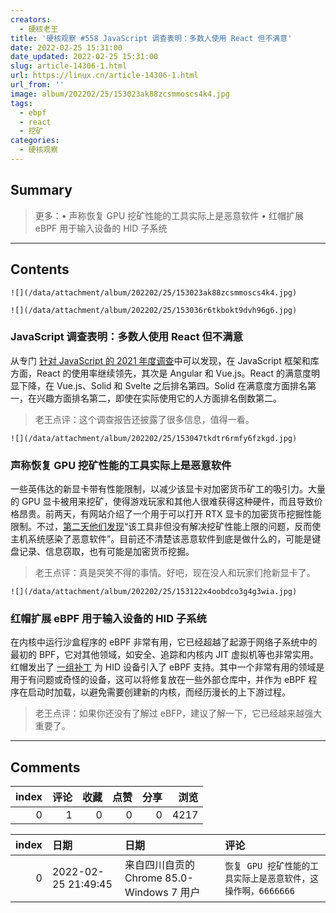```yaml
---
creators:
  - 硬核老王
title: '硬核观察 #558 JavaScript 调查表明：多数人使用 React 但不满意'
date: 2022-02-25 15:31:00
date_updated: 2022-02-25 15:31:00
slug: article-14306-1.html
url: https://linux.cn/article-14306-1.html
url_from: ''
image: album/202202/25/153023ak88zcsmmoscs4k4.jpg
tags:
  - ebpf
  - react
  - 挖矿
categories:
  - 硬核观察
---
```


## Summary

> 更多：• 声称恢复 GPU 挖矿性能的工具实际上是恶意软件 • 红帽扩展 eBPF 用于输入设备的 HID 子系统

***

<!-- more -->

## Contents

`![](/data/attachment/album/202202/25/153023ak88zcsmmoscs4k4.jpg)`

`![](/data/attachment/album/202202/25/153036r6tkbokt9dvh96g6.jpg)`

### JavaScript 调查表明：多数人使用 React 但不满意

从专门 [针对 JavaScript 的 2021 年度调查](https://2021.stateofjs.com/en-US/demographics/)中可以发现，在 JavaScript 框架和库方面，React 的使用率继续领先，其次是 Angular 和 Vue.js。React 的满意度明显下降，在 Vue.js、Solid 和 Svelte 之后排名第四。Solid 在满意度方面排名第一，在兴趣方面排名第二，即使在实际使用它的人方面排名倒数第二。

> 
> 老王点评：这个调查报告还披露了很多信息，值得一看。
> 
> 
> 

`![](/data/attachment/album/202202/25/153047tkdtr6rmfy6fzkgd.jpg)`

### 声称恢复 GPU 挖矿性能的工具实际上是恶意软件

一些英伟达的新显卡带有性能限制，以减少该显卡对加密货币矿工的吸引力。大量的 GPU 显卡被用来挖矿，使得游戏玩家和其他人很难获得这种硬件，而且导致价格昂贵。前两天，有网站介绍了一个用于可以打开 RTX 显卡的加密货币挖掘性能限制。不过，[第二天他们发现](https://www.tomshardware.com/news/nvidia-rtx-lhr-unlocker-malware)“该工具非但没有解决挖矿性能上限的问题，反而使主机系统感染了恶意软件”。目前还不清楚该恶意软件到底是做什么的，可能是键盘记录、信息窃取，也有可能是加密货币挖掘。

> 
> 老王点评：真是哭笑不得的事情。好吧，现在没人和玩家们抢新显卡了。
> 
> 
> 

`![](/data/attachment/album/202202/25/153122x4oobdco3g4g3wia.jpg)`

### 红帽扩展 eBPF 用于输入设备的 HID 子系统

在内核中运行沙盒程序的 eBPF 非常有用，它已经超越了起源于网络子系统中的最初的 BPF，它对其他领域，如安全、追踪和内核内 JIT 虚拟机等也非常实用。红帽发出了 [一组补丁](https://www.phoronix.com/scan.php?page=news_item&px=Linux-eBPF-For-HID) 为 HID 设备引入了 eBPF 支持。其中一个非常有用的领域是用于有问题或奇怪的设备，这可以将修复放在一些外部仓库中，并作为 eBPF 程序在启动时加载，以避免需要创建新的内核，而经历漫长的上下游过程。

> 
> 老王点评：如果你还没有了解过 eBFP，建议了解一下，它已经越来越强大重要了。
> 
> 
>

***

## Comments


|   index |   评论 |   收藏 |   点赞 |   分享 |   浏览 |
|--------:|-------:|-------:|-------:|-------:|-------:|
|       0 |      1 |      0 |      0 |      0 |   4217 |

|   index | 日期                | 日期                                      | 评论                                                         |
|--------:|:--------------------|:------------------------------------------|:-------------------------------------------------------------|
|       0 | 2022-02-25 21:49:45 | 来自四川自贡的 Chrome 85.0-Windows 7 用户 | `恢复 GPU 挖矿性能的工具实际上是恶意软件，这操作啊，6666666` |
